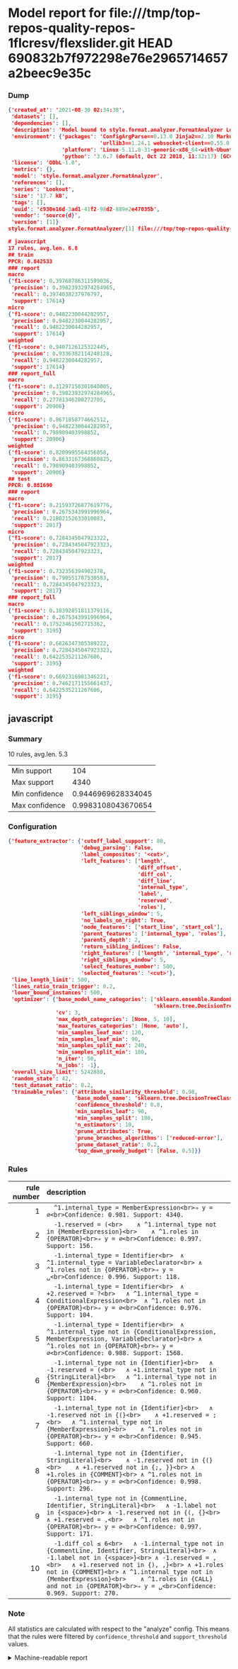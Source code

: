 # Model report for file:///tmp/top-repos-quality-repos-1flcresv/flexslider.git HEAD 690832b7f972298e76e2965714657a2beec9e35c

### Dump

```json
{'created_at': '2021-08-30 02:34:38',
 'datasets': [],
 'dependencies': [],
 'description': 'Model bound to style.format.analyzer.FormatAnalyzer Lookout analyzer.',
 'environment': {'packages': 'ConfigArgParse==0.13.0 Jinja2==2.10 MarkupSafe==1.1.1 PyStemmer==1.3.0 PyYAML==5.1 Pympler==0.5 SQLAlchemy==1.2.10 SQLAlchemy-Utils==0.33.3 asdf==2.3.2 bblfsh==2.12.7 boto==2.49.0 boto3==1.9.130 botocore==1.12.130 cachetools==2.0.1 certifi==2019.3.9 chardet==3.0.4 clint==0.5.1 docker==3.7.0 docker-pycreds==0.4.0 dulwich==0.19.11 grpcio==1.19.0 grpcio-tools==1.19.0 humanfriendly==4.16.1 humanize==0.5.1 idna==2.8 jmespath==0.9.4 jsonschema==2.6.0 lookout-sdk==0.4.1 lookout-sdk-ml==0.19.0 lookout-style==0.2.0 lz4==2.1.6 modelforge==0.12.1 numpy==1.16.2 packaging==19.0 pandas==0.22.0 pip==19.0.3 protobuf==3.7.0 psycopg2-binary==2.7.5 pygtrie==2.3 pyparsing==2.3.1 python-dateutil==2.8.0 python-igraph==0.7.1.post6 pytz==2019.1 requests==2.21.0 requirements-parser==0.2.0 scikit-learn==0.20.1 scikit-optimize==0.5.2 scipy==1.2.1 semantic-version==2.6.0 setuptools==40.8.0 six==1.12.0 smart-open==1.8.1 sourced-ml==0.8.2 spdx==2.5.0 stringcase==1.2.0 tabulate==0.8.2 tqdm==4.31.1 '
                             'urllib3==1.24.1 websocket-client==0.55.0 xxhash==1.3.0',
                 'platform': 'Linux-5.11.0-31-generic-x86_64-with-Ubuntu-18.04-bionic',
                 'python': '3.6.7 (default, Oct 22 2018, 11:32:17) [GCC 8.2.0]'},
 'license': 'ODbL-1.0',
 'metrics': {},
 'model': 'style.format.analyzer.FormatAnalyzer',
 'references': [],
 'series': 'Lookout',
 'size': '17.7 kB',
 'tags': [],
 'uuid': 'c930e16d-3ad1-41f2-98d2-889e2e47035b',
 'vendor': 'source{d}',
 'version': [1]}
style.format.analyzer.FormatAnalyzer/[1] file:///tmp/top-repos-quality-repos-1flcresv/flexslider.git 690832b7f972298e76e2965714657a2beec9e35c

# javascript
17 rules, avg.len. 6.8
## train
PPCR: 0.842533
### report
macro
{'f1-score': 0.39768786311599036,
 'precision': 0.39823932974284965,
 'recall': 0.3974038237976797,
 'support': 17614}
micro
{'f1-score': 0.9482230044282957,
 'precision': 0.9482230044282957,
 'recall': 0.9482230044282957,
 'support': 17614}
weighted
{'f1-score': 0.9407126125322445,
 'precision': 0.9336382114248128,
 'recall': 0.9482230044282957,
 'support': 17614}
### report_full
macro
{'f1-score': 0.31297150301040005,
 'precision': 0.39823932974284965,
 'recall': 0.27781346200272705,
 'support': 20906}
micro
{'f1-score': 0.8671858774662512,
 'precision': 0.9482230044282957,
 'recall': 0.798909403998852,
 'support': 20906}
weighted
{'f1-score': 0.8209995564356058,
 'precision': 0.8633167368860825,
 'recall': 0.798909403998852,
 'support': 20906}
## test
PPCR: 0.881690
### report
macro
{'f1-score': 0.21593726877619776,
 'precision': 0.2675343991996964,
 'recall': 0.21802152633010083,
 'support': 2817}
micro
{'f1-score': 0.7284345047923322,
 'precision': 0.7284345047923323,
 'recall': 0.7284345047923323,
 'support': 2817}
weighted
{'f1-score': 0.732356394902378,
 'precision': 0.790551787530583,
 'recall': 0.7284345047923323,
 'support': 2817}
### report_full
macro
{'f1-score': 0.18392851811379116,
 'precision': 0.2675343991996964,
 'recall': 0.17523461502715362,
 'support': 3195}
micro
{'f1-score': 0.6826347305389222,
 'precision': 0.7284345047923323,
 'recall': 0.6422535211267606,
 'support': 3195}
weighted
{'f1-score': 0.6692316981346221,
 'precision': 0.7462171155661437,
 'recall': 0.6422535211267606,
 'support': 3195}
```

## javascript
### Summary
10 rules, avg.len. 5.3

| | |
|-|-|
|Min support|104|
|Max support|4340|
|Min confidence|0.9446969628334045|
|Max confidence|0.9983108043670654|

### Configuration

```json
{'feature_extractor': {'cutoff_label_support': 80,
                       'debug_parsing': False,
                       'label_composites': '<cut>',
                       'left_features': ['length',
                                         'diff_offset',
                                         'diff_col',
                                         'diff_line',
                                         'internal_type',
                                         'label',
                                         'reserved',
                                         'roles'],
                       'left_siblings_window': 5,
                       'no_labels_on_right': True,
                       'node_features': ['start_line', 'start_col'],
                       'parent_features': ['internal_type', 'roles'],
                       'parents_depth': 2,
                       'return_sibling_indices': False,
                       'right_features': ['length', 'internal_type', 'reserved', 'roles'],
                       'right_siblings_window': 5,
                       'select_features_number': 500,
                       'selected_features': '<cut>'},
 'line_length_limit': 500,
 'lines_ratio_train_trigger': 0.2,
 'lower_bound_instances': 500,
 'optimizer': {'base_model_name_categories': ['sklearn.ensemble.RandomForestClassifier',
                                              'sklearn.tree.DecisionTreeClassifier'],
               'cv': 3,
               'max_depth_categories': [None, 5, 10],
               'max_features_categories': [None, 'auto'],
               'min_samples_leaf_max': 120,
               'min_samples_leaf_min': 90,
               'min_samples_split_max': 240,
               'min_samples_split_min': 180,
               'n_iter': 50,
               'n_jobs': -1},
 'overall_size_limit': 5242880,
 'random_state': 42,
 'test_dataset_ratio': 0.2,
 'trainable_rules': {'attribute_similarity_threshold': 0.98,
                     'base_model_name': 'sklearn.tree.DecisionTreeClassifier',
                     'confidence_threshold': 0.8,
                     'min_samples_leaf': 90,
                     'min_samples_split': 180,
                     'n_estimators': 10,
                     'prune_attributes': True,
                     'prune_branches_algorithms': ['reduced-error'],
                     'prune_dataset_ratio': 0.2,
                     'top_down_greedy_budget': [False, 0.5]}}
```

### Rules

| rule number | description |
|----:|:-----|
| 1 | `  ^1.internal_type = MemberExpression<br>⇒ y = ∅<br>Confidence: 0.981. Support: 4340.` |
| 2 | `  -1.reserved = (<br>	∧ ^1.internal_type not in {MemberExpression}<br>	∧ ^1.roles in {OPERATOR}<br>⇒ y = ∅<br>Confidence: 0.997. Support: 156.` |
| 3 | `  -1.internal_type = Identifier<br>	∧ ^1.internal_type = VariableDeclarator<br>	∧ ^1.roles not in {OPERATOR}<br>⇒ y = ␣<br>Confidence: 0.996. Support: 118.` |
| 4 | `  -1.internal_type = Identifier<br>	∧ +2.reserved = ?<br>	∧ ^1.internal_type = ConditionalExpression<br>	∧ ^1.roles not in {OPERATOR}<br>⇒ y = ∅<br>Confidence: 0.976. Support: 104.` |
| 5 | `  -1.internal_type = Identifier<br>	∧ ^1.internal_type not in {ConditionalExpression, MemberExpression, VariableDeclarator}<br>	∧ ^1.roles not in {OPERATOR}<br>⇒ y = ∅<br>Confidence: 0.988. Support: 1568.` |
| 6 | `  -1.internal_type not in {Identifier}<br>	∧ -1.reserved = (<br>	∧ +1.internal_type not in {StringLiteral}<br>	∧ ^1.internal_type not in {MemberExpression}<br>	∧ ^1.roles not in {OPERATOR}<br>⇒ y = ∅<br>Confidence: 0.960. Support: 1104.` |
| 7 | `  -1.internal_type not in {Identifier}<br>	∧ -1.reserved not in {(}<br>	∧ +1.reserved = ;<br>	∧ ^1.internal_type not in {MemberExpression}<br>	∧ ^1.roles not in {OPERATOR}<br>⇒ y = ∅<br>Confidence: 0.945. Support: 660.` |
| 8 | `  -1.internal_type not in {Identifier, StringLiteral}<br>	∧ -1.reserved not in {(}<br>	∧ +1.reserved not in {;, }}<br>	∧ +1.roles in {COMMENT}<br>	∧ ^1.roles not in {OPERATOR}<br>⇒ y = ∅<br>Confidence: 0.998. Support: 296.` |
| 9 | `  -1.internal_type not in {CommentLine, Identifier, StringLiteral}<br>	∧ -1.label not in {<space>}<br>	∧ -1.reserved not in {(, {}<br>	∧ +1.reserved = ,<br>	∧ ^1.roles not in {OPERATOR}<br>⇒ y = ∅<br>Confidence: 0.997. Support: 171.` |
| 10 | `  -1.diff_col ≤ 6<br>	∧ -1.internal_type not in {CommentLine, Identifier, StringLiteral}<br>	∧ -1.label not in {<space>}<br>	∧ -1.reserved = ,<br>	∧ +1.reserved not in {), ,}<br>	∧ +1.roles not in {COMMENT}<br>	∧ ^1.internal_type not in {MemberExpression}<br>	∧ ^1.roles in {CALL} and not in {OPERATOR}<br>⇒ y = ␣<br>Confidence: 0.969. Support: 270.` |

### Note
All statistics are calculated with respect to the "analyze" config. This means that the rules were filtered by
`confidence_threshold` and `support_threshold` values.

<details>
    <summary>Machine-readable report</summary>
```json
{"javascript": {"avg_rule_len": 5.3, "max_conf": 0.9983108043670654, "max_support": 4340, "min_conf": 0.9446969628334045, "min_support": 104, "num_rules": 10}}
```
</details>
